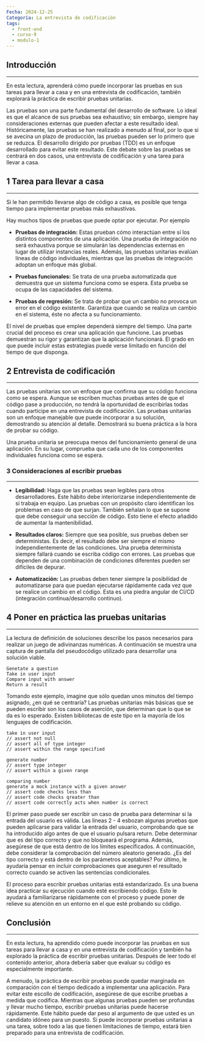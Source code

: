 ```yaml
---
Fecha: 2024-12-25
Categoría: La entrevista de codificación
tags:
  - front-end
  - curso-9
  - modulo-1
---
```

## **Introducción**
---
En esta lectura, aprenderá cómo puede incorporar las pruebas en sus tareas para llevar a casa y en una entrevista de codificación, también explorará la práctica de escribir pruebas unitarias.

Las pruebas son una parte fundamental del desarrollo de software. Lo ideal es que el alcance de sus pruebas sea exhaustivo; sin embargo, siempre hay consideraciones externas que pueden afectar a este resultado ideal. Históricamente, las pruebas se han realizado a menudo al final, por lo que si se avecina un plazo de producción, las pruebas pueden ser lo primero que se reduzca. El desarrollo dirigido por pruebas (TDD) es un enfoque desarrollado para evitar este resultado. Este debate sobre las pruebas se centrará en dos casos, una entrevista de codificación y una tarea para llevar a casa.

## **1 Tarea para llevar a casa**
---
Si le han permitido llevarse algo de código a casa, es posible que tenga tiempo para implementar pruebas más exhaustivas.

Hay muchos tipos de pruebas que puede optar por ejecutar. Por ejemplo

- **Pruebas de integración:** Estas prueban cómo interactúan entre sí los distintos componentes de una aplicación. Una prueba de integración no será exhaustiva porque se simularán las dependencias externas en lugar de utilizar instancias reales. Además, las pruebas unitarias evalúan líneas de código individuales, mientras que las pruebas de integración adoptan un enfoque más global.

- **Pruebas funcionales:** Se trata de una prueba automatizada que demuestra que un sistema funciona como se espera. Esta prueba se ocupa de las capacidades del sistema.

- **Pruebas de regresión:** Se trata de probar que un cambio no provoca un error en el código existente. Garantiza que cuando se realiza un cambio en el sistema, éste no afecta a su funcionamiento.

El nivel de pruebas que emplee dependerá siempre del tiempo. Una parte crucial del proceso es crear una aplicación que funcione. Las pruebas demuestran su rigor y garantizan que la aplicación funcionará. El grado en que puede incluir estas estrategias puede verse limitado en función del tiempo de que disponga.

## **2 Entrevista de codificación**
---
Las pruebas unitarias son un enfoque que confirma que su código funciona como se espera. Aunque se escriben muchas pruebas antes de que el código pase a producción, no tendrá la oportunidad de escribirlas todas cuando participe en una entrevista de codificación. Las pruebas unitarias son un enfoque manejable que puede incorporar a su solución, demostrando su atención al detalle. Demostrará su buena práctica a la hora de probar su código.

Una prueba unitaria se preocupa menos del funcionamiento general de una aplicación. En su lugar, comprueba que cada uno de los componentes individuales funciona como se espera.

### **3 Consideraciones al escribir pruebas**
---
- **Legibilidad:** Haga que las pruebas sean legibles para otros desarrolladores. Este hábito debe interiorizarse independientemente de si trabaja en equipo. Las pruebas con un propósito claro identifican los problemas en caso de que surjan. También señalan lo que se supone que debe conseguir una sección de código. Esto tiene el efecto añadido de aumentar la mantenibilidad.

- **Resultados claros:** Siempre que sea posible, sus pruebas deben ser deterministas. Es decir, el resultado debe ser siempre el mismo independientemente de las condiciones. Una prueba determinista siempre fallará cuando se escriba código con errores. Las pruebas que dependen de una combinación de condiciones diferentes pueden ser difíciles de depurar.

- **Automatización:** Las pruebas deben tener siempre la posibilidad de automatizarse para que puedan ejecutarse rápidamente cada vez que se realice un cambio en el código. Esta es una piedra angular de CI/CD (integración continua/desarrollo continuo).

## **4 Poner en práctica las pruebas unitarias**
---
La lectura de definición de soluciones describe los pasos necesarios para realizar un juego de adivinanzas numéricas. A continuación se muestra una captura de pantalla del pseudocódigo utilizado para desarrollar una solución viable.

```
Genetate a question
Take in user input
Compare input with answer
Return a result
```

Tomando este ejemplo, imagine que sólo quedan unos minutos del tiempo asignado, ¿en qué se centraría? Las pruebas unitarias más básicas que se pueden escribir son los casos de aserción, que determinan que lo que se da es lo esperado. Existen bibliotecas de este tipo en la mayoría de los lenguajes de codificación.

```
take in user input 
// assert not null 
// assert all of type integer 
// assert within the range specified 

generate number 
// assert type integer 
// assert within a given range 

comparing number 
generate a mock instance with a given answer 
// assert code checks less than 
// assert code checks qreater than 
// assert code correctly acts when number is correct
```

El primer paso puede ser escribir un caso de prueba para determinar si la entrada del usuario es válida. Las líneas 2 - 4 esbozan algunas pruebas que pueden aplicarse para validar la entrada del usuario, comprobando que se ha introducido algo antes de que el usuario pulsara return. Debe determinar que es del tipo correcto y que no bloqueará el programa. Además, asegúrese de que está dentro de los límites especificados. A continuación, debe considerar la comprobación del número aleatorio generado. ¿Es del tipo correcto y está dentro de los parámetros aceptables? Por último, le ayudaría pensar en incluir comprobaciones que aseguren el resultado correcto cuando se activen las sentencias condicionales.

El proceso para escribir pruebas unitarias está estandarizado. Es una buena idea practicar su ejecución cuando esté escribiendo código. Esto le ayudará a familiarizarse rápidamente con el proceso y puede poner de relieve su atención en un entorno en el que esté probando su código.

## **Conclusión**
---
En esta lectura, ha aprendido cómo puede incorporar las pruebas en sus tareas para llevar a casa y en una entrevista de codificación y también ha explorado la práctica de escribir pruebas unitarias. Después de leer todo el contenido anterior, ahora debería saber que evaluar su código es especialmente importante.

A menudo, la práctica de escribir pruebas puede quedar marginada en comparación con el tiempo dedicado a implementar una aplicación. Para evitar este escollo de codificación, asegúrese de que escribe pruebas a medida que codifica. Mientras que algunas pruebas pueden ser profundas y llevar mucho tiempo, escribir pruebas unitarias puede hacerse rápidamente. Este hábito puede dar peso al argumento de que usted es un candidato idóneo para un puesto. Si puede incorporar pruebas unitarias a una tarea, sobre todo a las que tienen limitaciones de tiempo, estará bien preparado para una entrevista de codificación.